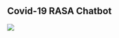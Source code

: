 ## Covid-19 RASA Chatbot

<img src="https://www.google.com/imgres?imgurl=https%3A%2F%2Fwww.thepharmaletter.com%2Fmedia%2Fimage%2Fcoronavirus_structure_large.jpg&imgrefurl=https%3A%2F%2Fwww.thepharmaletter.com%2Farticle%2Fus-indian-collaboration-on-vaccine-against-covid-19&tbnid=S4uPRlpfRjzZrM&vet=12ahUKEwjdxsur5qbsAhXEErcAHc-_DAAQMygVegUIARCnAQ..i&docid=rvQQpjo2aKvtzM&w=700&h=466&q=covid%2019&ved=2ahUKEwjdxsur5qbsAhXEErcAHc-_DAAQMygVegUIARCnAQ" >
